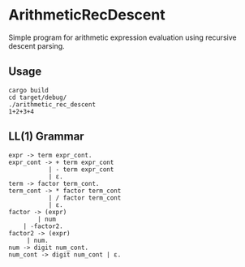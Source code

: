 # ArithmeticRecDescent

Simple program for arithmetic expression evaluation using recursive descent parsing.

## Usage

    cargo build
    cd target/debug/
    ./arithmetic_rec_descent
    1+2+3+4


## LL(1) Grammar

    expr -> term expr_cont.
    expr_cont -> + term expr_cont
               | - term expr_cont
               | ε.
    term -> factor term_cont.
    term_cont -> * factor term_cont
               | / factor term_cont
               | ε.
    factor -> (expr)
            | num
    	| -factor2.
    factor2 -> (expr)
    	 | num.
    num -> digit num_cont.
    num_cont -> digit num_cont | ε.

